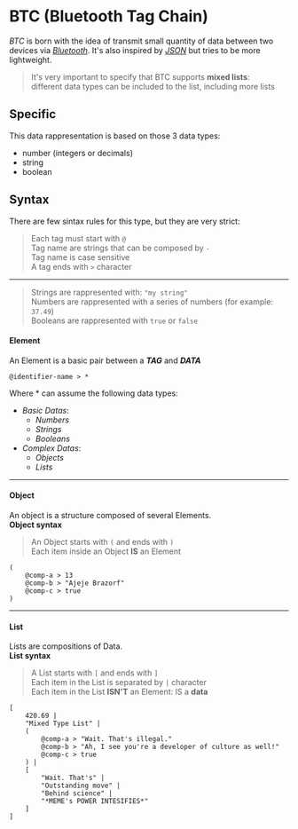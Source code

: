 # BTC (Bluetooth Tag Chain)

_BTC_ is born with the idea of transmit small quantity of data between two devices via [_Bluetooth_]('https://www.bluetooth.com/'). It's also inspired by [_JSON_]('https://en.wikipedia.org/wiki/JSON') but tries to be more lightweight.

> It's very important  to specify that BTC supports **mixed lists**:<br>
> different data types can be included to the list, including more lists<br>
## Specific
This data rappresentation is based on those 3 data types:
 - number (integers or decimals)
 - string
 - boolean
## Syntax
There are few sintax rules for this type, but they are very strict:
> Each tag must start with ``` @ ```<br>
> Tag name are strings that can be composed by ``` - ```<br>
> Tag name is case sensitive<br>
> A tag ends with ``` > ``` character<br>
___
> Strings are rappresented with: ``` "my string" ```<br>
> Numbers are rappresented with a series of numbers (for example: ``` 37.49 ```)<br>
> Booleans are rappresented with ``` true ``` or ``` false ```<br>

#### Element
An Element is a basic pair between a **_TAG_** and **_DATA_**<br>
```
@identifier-name > *
```
Where \* can assume the following data types:
- _Basic Datas_:
    - _Numbers_
    - _Strings_
    - _Booleans_
- _Complex Datas_:
    - _Objects_
    - _Lists_
___
#### Object
An object is a structure composed of several Elements.<br>
**Object syntax**<br>
> An Object starts with ``` ( ``` and ends with ``` ) ```<br>
> Each item inside an Object **IS** an Element<br>
```
(
    @comp-a > 13
    @comp-b > "Ajeje Brazorf"
    @comp-c > true
)
```
___
#### List
Lists are compositions of Data.<br>
**List syntax**<br>
> A List starts with ``` [ ``` and ends with ``` ] ```<br>
> Each item in the List is separated by ``` | ``` character<br>
> Each item in the List **ISN'T** an Element: IS a **data**<br>
```
[
    420.69 |
    "Mixed Type List" |
    (
        @comp-a > "Wait. That's illegal."
        @comp-b > "Ah, I see you're a developer of culture as well!"
        @comp-c > true
    ) |
    [
        "Wait. That's" |
        "Outstanding move" |
        "Behind science" |
        "*MEME's POWER INTESIFIES*"
    ]
]
```